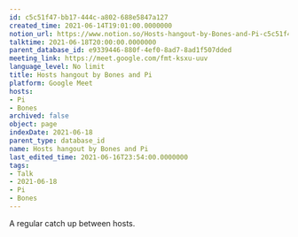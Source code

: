 ```yaml
---
id: c5c51f47-bb17-444c-a802-688e5847a127
created_time: 2021-06-14T19:01:00.0000000
notion_url: https://www.notion.so/Hosts-hangout-by-Bones-and-Pi-c5c51f47bb17444ca802688e5847a127
talktime: 2021-06-18T20:00:00.0000000
parent_database_id: e9339446-880f-4ef0-8ad7-8ad1f507dded
meeting_link: https://meet.google.com/fmt-ksxu-uuv
language_level: No limit
title: Hosts hangout by Bones and Pi
platform: Google Meet
hosts:
- Pi
- Bones
archived: false
object: page
indexDate: 2021-06-18
parent_type: database_id
name: Hosts hangout by Bones and Pi
last_edited_time: 2021-06-16T23:54:00.0000000
tags:
- Talk
- 2021-06-18
- Pi
- Bones
---
```


A regular catch up between hosts.


